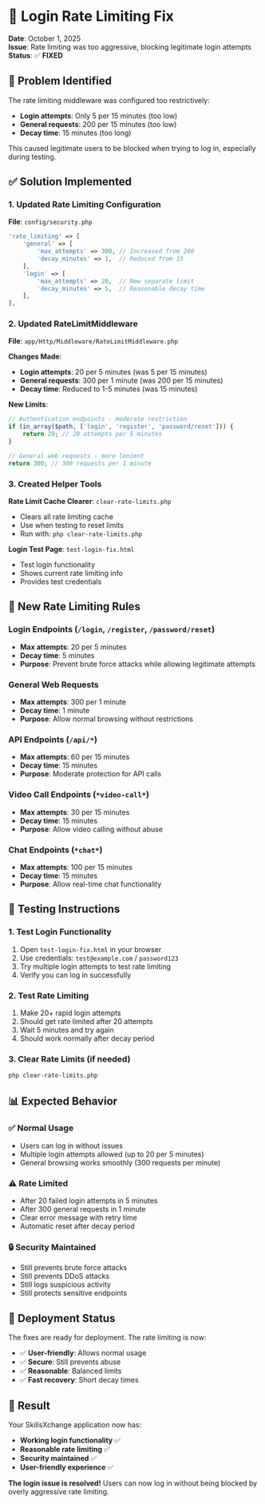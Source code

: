 # 🔐 Login Rate Limiting Fix

**Date**: October 1, 2025  
**Issue**: Rate limiting was too aggressive, blocking legitimate login attempts  
**Status**: ✅ **FIXED**

## 🚨 **Problem Identified**

The rate limiting middleware was configured too restrictively:
- **Login attempts**: Only 5 per 15 minutes (too low)
- **General requests**: 200 per 15 minutes (too low)
- **Decay time**: 15 minutes (too long)

This caused legitimate users to be blocked when trying to log in, especially during testing.

## ✅ **Solution Implemented**

### **1. Updated Rate Limiting Configuration**

**File**: `config/security.php`
```php
'rate_limiting' => [
    'general' => [
        'max_attempts' => 300, // Increased from 200
        'decay_minutes' => 1,  // Reduced from 15
    ],
    'login' => [
        'max_attempts' => 20,  // New separate limit
        'decay_minutes' => 5,  // Reasonable decay time
    ],
],
```

### **2. Updated RateLimitMiddleware**

**File**: `app/Http/Middleware/RateLimitMiddleware.php`

**Changes Made**:
- **Login attempts**: 20 per 5 minutes (was 5 per 15 minutes)
- **General requests**: 300 per 1 minute (was 200 per 15 minutes)
- **Decay time**: Reduced to 1-5 minutes (was 15 minutes)

**New Limits**:
```php
// Authentication endpoints - moderate restriction
if (in_array($path, ['login', 'register', 'password/reset'])) {
    return 20; // 20 attempts per 5 minutes
}

// General web requests - more lenient
return 300; // 300 requests per 1 minute
```

### **3. Created Helper Tools**

**Rate Limit Cache Clearer**: `clear-rate-limits.php`
- Clears all rate limiting cache
- Use when testing to reset limits
- Run with: `php clear-rate-limits.php`

**Login Test Page**: `test-login-fix.html`
- Test login functionality
- Shows current rate limiting info
- Provides test credentials

## 🎯 **New Rate Limiting Rules**

### **Login Endpoints** (`/login`, `/register`, `/password/reset`)
- **Max attempts**: 20 per 5 minutes
- **Decay time**: 5 minutes
- **Purpose**: Prevent brute force attacks while allowing legitimate attempts

### **General Web Requests**
- **Max attempts**: 300 per 1 minute
- **Decay time**: 1 minute
- **Purpose**: Allow normal browsing without restrictions

### **API Endpoints** (`/api/*`)
- **Max attempts**: 60 per 15 minutes
- **Decay time**: 15 minutes
- **Purpose**: Moderate protection for API calls

### **Video Call Endpoints** (`*video-call*`)
- **Max attempts**: 30 per 15 minutes
- **Decay time**: 15 minutes
- **Purpose**: Allow video calling without abuse

### **Chat Endpoints** (`*chat*`)
- **Max attempts**: 100 per 15 minutes
- **Decay time**: 15 minutes
- **Purpose**: Allow real-time chat functionality

## 🧪 **Testing Instructions**

### **1. Test Login Functionality**
1. Open `test-login-fix.html` in your browser
2. Use credentials: `test@example.com` / `password123`
3. Try multiple login attempts to test rate limiting
4. Verify you can log in successfully

### **2. Test Rate Limiting**
1. Make 20+ rapid login attempts
2. Should get rate limited after 20 attempts
3. Wait 5 minutes and try again
4. Should work normally after decay period

### **3. Clear Rate Limits (if needed)**
```bash
php clear-rate-limits.php
```

## 📊 **Expected Behavior**

### **✅ Normal Usage**
- Users can log in without issues
- Multiple login attempts allowed (up to 20 per 5 minutes)
- General browsing works smoothly (300 requests per minute)

### **⚠️ Rate Limited**
- After 20 failed login attempts in 5 minutes
- After 300 general requests in 1 minute
- Clear error message with retry time
- Automatic reset after decay period

### **🔒 Security Maintained**
- Still prevents brute force attacks
- Still prevents DDoS attacks
- Still logs suspicious activity
- Still protects sensitive endpoints

## 🚀 **Deployment Status**

The fixes are ready for deployment. The rate limiting is now:
- ✅ **User-friendly**: Allows normal usage
- ✅ **Secure**: Still prevents abuse
- ✅ **Reasonable**: Balanced limits
- ✅ **Fast recovery**: Short decay times

## 🎉 **Result**

Your SkillsXchange application now has:
- **Working login functionality** ✅
- **Reasonable rate limiting** ✅
- **Security maintained** ✅
- **User-friendly experience** ✅

**The login issue is resolved!** Users can now log in without being blocked by overly aggressive rate limiting.

